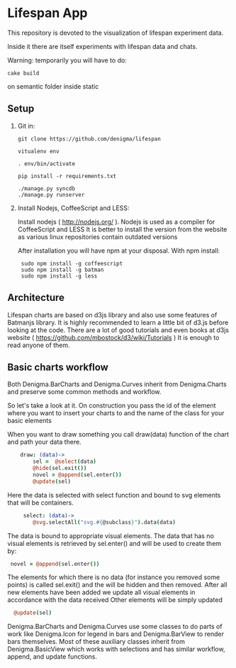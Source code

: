 Lifespan App
============

This repository is devoted to the visualization of lifespan experiment data.

Inside it there are itself experiments with lifespan data and chats.

Warning: temporarily you will have to do:

    cake build

on semantic folder inside static


Setup
-----

1. Git in:

       git clone https://github.com/denigma/lifespan

       vitualenv env

       . env/bin/activate

       pip install -r requirements.txt

       ./manage.py syncdb
       ./manage.py runserver

2. Install Nodejs, CoffeeScript and LESS:

   Install nodejs ( http://nodejs.org/ ).
   Nodejs is used as a compiler for CoffeeScript and LESS
   It is better to install the version from the website as various linux repositories contain outdated versions

   After installation you will have npm at your disposal.
    With npm install:

        sudo npm install -g coffeescript
        sudo npm install -g batman
        sudo npm install -g less

Architecture
------------

Lifespan charts are based on d3js library and also use some features of Batmanjs library.
It is highly recommended to learn a little bit of d3.js before looking at the code.
There are a lot of good tutorials and even books at d3js website ( https://github.com/mbostock/d3/wiki/Tutorials )
It is enough to read anyone of them.

Basic charts workflow
---------------------

Both Denigma.BarCharts and Denigma.Curves inherit from Denigma.Charts and preserve some common methods and workflow.

So let's take a look at it.
  On construction you pass the id of the element where you want to insert your charts to
    and the name of the class for your basic elements

  When you want to draw something you call draw(data) function of the chart and path your data there.
  ```coffeescript
      draw: (data)->
          sel =  @select(data)
          @hide(sel.exit())
          novel = @append(sel.enter())
          @update(sel)
  ```
  Here the data is selected with select function and bound to svg elements that will be containers.
  ```coffeescript
       select: (data)->
          @svg.selectAll("svg.#{@subclass}").data(data)

  ```
  The data is bound to appropriate visual elements.
  The data that has no visual elements is retrieved by sel.enter() and will be used to create them by:
   ```coffeescript
    novel = @append(sel.enter())
   ```
  The elements for which there is no data (for instance you removed some points) is called sel.exit() and the will be hidden and then removed.
  After all new elements have been added we update all visual elements in accordance with the data received
  Other elements will be simply updated
  ```coffeescript
    @update(sel)
  ```
  Denigma.BarCharts and Denigma.Curves use some classes to do parts of work
  like Denigma.Icon for legend in bars and Denigma.BarView to render bars themselves.
  Most of these auxiliary classes inherit from Denigma.BasicView which works with selections and
  has similar workflow, append, and update functions.
